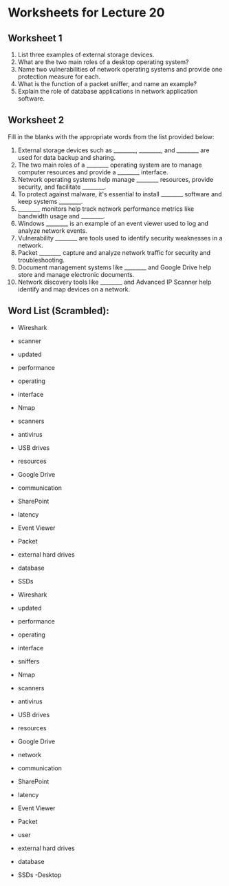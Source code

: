 # Worksheets for Lecture 20

## Worksheet 1

1. List three examples of external storage devices.
2. What are the two main roles of a desktop operating system?
3. Name two vulnerabilities of network operating systems and provide one protection measure for each.
4. What is the function of a packet sniffer, and name an example?
5. Explain the role of database applications in network application software.


## Worksheet 2

Fill in the blanks with the appropriate words from the list provided below:

1. External storage devices such as ________, ________, and ________ are used for data backup and sharing.
2. The two main roles of a ________ operating system are to manage computer resources and provide a ________ interface.
3. Network operating systems help manage ________ resources, provide security, and facilitate ________.
4. To protect against malware, it's essential to install ________ software and keep systems ________.
5. ________ monitors help track network performance metrics like bandwidth usage and ________.
6. Windows ________ is an example of an event viewer used to log and analyze network events.
7. Vulnerability ________ are tools used to identify security weaknesses in a network.
8. Packet ________ capture and analyze network traffic for security and troubleshooting.
9. Document management systems like ________ and Google Drive help store and manage electronic documents.
10. Network discovery tools like ________ and Advanced IP Scanner help identify and map devices on a network.

## Word List (Scrambled):

- Wireshark
- scanner
- updated
- performance
- operating
- interface
- Nmap
- scanners
- antivirus
- USB drives
- resources
- Google Drive
- communication
- SharePoint
- latency
- Event Viewer
- Packet
- external hard drives
- database
- SSDs


- Wireshark
- updated
- performance
- operating
- interface
- sniffers
- Nmap
- scanners
- antivirus
- USB drives
- resources
- Google Drive
- network
- communication
- SharePoint
- latency
- Event Viewer
- Packet
- user
- external hard drives
- database
- SSDs
 -Desktop
